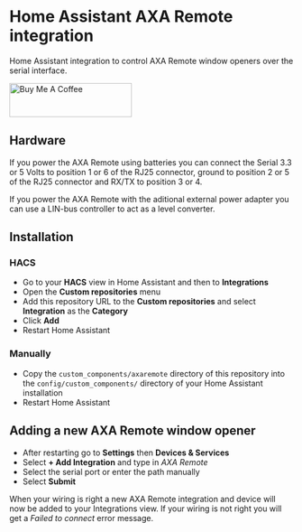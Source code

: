 # Home Assistant AXA Remote integration

Home Assistant integration to control AXA Remote window openers over the
serial interface.

[<img src="https://cdn.buymeacoffee.com/buttons/v2/default-yellow.png" alt="Buy Me A Coffee" style="height: 60px !important;width: 217px !important;" >](https://www.buymeacoffee.com/rrooggiieerr)  

## Hardware

If you power the AXA Remote using batteries you can connect the Serial 3.3 or
5 Volts to position 1 or 6 of the RJ25 connector, ground to position 2 or 5 of
the RJ25 connector and RX/TX to position 3 or 4.
 
If you power the AXA Remote with the aditional external power adapter you can
use a LIN-bus controller to act as a level converter.

## Installation

### HACS
- Go to your **HACS** view in Home Assistant and then to **Integrations**
- Open the **Custom repositories** menu
- Add this repository URL to the **Custom repositories** and select
**Integration** as the **Category**
- Click **Add**
- Restart Home Assistant

### Manually
- Copy the `custom_components/axaremote` directory of this repository into the
`config/custom_components/` directory of your Home Assistant installation
- Restart Home Assistant

##  Adding a new AXA Remote window opener
- After restarting go to **Settings** then **Devices & Services**
- Select **+ Add Integration** and type in *AXA Remote*
- Select the serial port or enter the path manually
- Select **Submit**

When your wiring is right a new AXA Remote integration and device will now be
added to your Integrations view. If your wiring is not right you will get a
*Failed to connect* error message.
